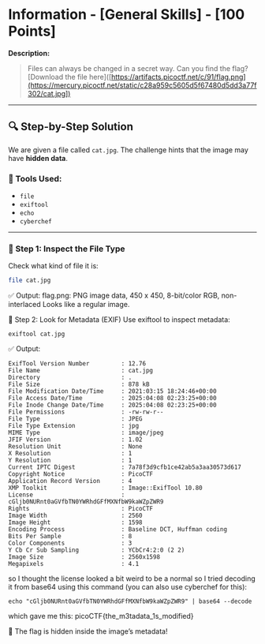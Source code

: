 # Information - [General Skills] - [100 Points]

**Description:**
> Files can always be changed in a secret way. Can you find the flag?  
> [Download the file here]([https://artifacts.picoctf.net/c/91/flag.png](https://mercury.picoctf.net/static/c28a959c5605d5f67480d5dd3a77f302/cat.jpg])

---

## 🔍 Step-by-Step Solution

We are given a file called `cat.jpg`. The challenge hints that the image may have **hidden data**.

### 🔧 Tools Used:
- `file`
- `exiftool`
- `echo`
- `cyberchef`
---

### 🧪 Step 1: Inspect the File Type

Check what kind of file it is:

```bash
file cat.jpg
```
✅ Output:
flag.png: PNG image data, 450 x 450, 8-bit/color RGB, non-interlaced
Looks like a regular image.

🧪 Step 2: Look for Metadata (EXIF)
Use exiftool to inspect metadata:
```
exiftool cat.jpg
```
✅ Output:
```
ExifTool Version Number         : 12.76
File Name                       : cat.jpg
Directory                       : .
File Size                       : 878 kB
File Modification Date/Time     : 2021:03:15 18:24:46+00:00
File Access Date/Time           : 2025:04:08 02:23:25+00:00
File Inode Change Date/Time     : 2025:04:08 02:23:25+00:00
File Permissions                : -rw-rw-r--
File Type                       : JPEG
File Type Extension             : jpg
MIME Type                       : image/jpeg
JFIF Version                    : 1.02
Resolution Unit                 : None
X Resolution                    : 1
Y Resolution                    : 1
Current IPTC Digest             : 7a78f3d9cfb1ce42ab5a3aa30573d617
Copyright Notice                : PicoCTF
Application Record Version      : 4
XMP Toolkit                     : Image::ExifTool 10.80
License                         : cGljb0NURnt0aGVfbTN0YWRhdGFfMXNfbW9kaWZpZWR9
Rights                          : PicoCTF
Image Width                     : 2560
Image Height                    : 1598
Encoding Process                : Baseline DCT, Huffman coding
Bits Per Sample                 : 8
Color Components                : 3
Y Cb Cr Sub Sampling            : YCbCr4:2:0 (2 2)
Image Size                      : 2560x1598
Megapixels                      : 4.1
```
so I thought the license looked a bit weird to be a normal so I tried decoding it from base64 using this command (you can also use cyberchef for this):
```
echo "cGljb0NURnt0aGVfbTN0YWRhdGFfMXNfbW9kaWZpZWR9" | base64 --decode
```
which gave me this: picoCTF{the_m3tadata_1s_modified}

🎉 The flag is hidden inside the image’s metadata!

